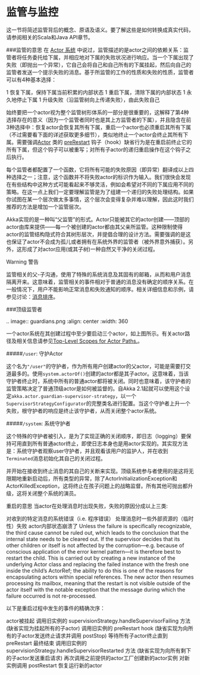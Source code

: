 # 监管与监控

这一节将简述监管背后的概念、原语及语义。要了解这些是如何转换成真实代码，请参阅相关的Scala和Java API章节。

###监管的意思
在 [Actor 系统]() 中说过，监管描述的是actor之间的依赖关系：监管者将任务委托给下属，并相应地对下属的失败状况进行响应。当一个下属出现了失败（即抛出一个异常），它自己会将自己和自己所有的下属挂起，然后向自己的监管者发送一个提示失败的消息。基于所监管的工作的性质和失败的性质，监管者可以有4种基本选择：

1 恢复下属，保持下属当前积累的内部状态
1 重启下属，清除下属的内部状态
1 永久地停止下属
1 升级失败（沿监管树向上传递失败），由此失败自己

始终要把一个actor视为整个监管树形体系的一部分是很重要的，这解释了第4种选择存在的意义（因为一个监管者同时也是其上方监管者的下属），并且隐含在前3种选择中：恢复actor会恢复其所有下属，重启一个actor也必须重启其所有下属（不过需要看下面的详述获取更多细节），类似地终止一个actor会终止其所有下属。需要强调[Actor]() 类的 [preRestart]() 钩子（hook）缺省行为是在重启前终止它的所有下属，但这个钩子可以被重写；对所有子actor的递归重启操作在这个钩子之后执行。

每个监管者都配置了一个函数，它将所有可能的失败原因（即异常）翻译成以上四种选择之一；注意，这个函数并不将失败actor的标识作为输入。我们很快会发现在有些结构中这种方式可能看起来不够灵活，例如会希望对不同的下属应用不同的策略。在这一点上我们一定要理解监管是为了组建一个递归的失败处理结构。如果你试图在某一个层次做太多事情，这个层次会变得复杂并难以理解，因此这时我们推荐的方法是增加一个监管层次。

Akka实现的是一种叫“父监管”的形式。Actor只能被其它的actor创建——顶部的actor由库来提供——每一个被创建的actor都由其父亲所监管。这种限制使得actor的监管结构隐式符合其树形层次，并提倡合理的设计方法。需要强调的是这也保证了actor不会成为孤儿或者拥有在系统外界的监管者（被外界意外捕获）。另外，这形成了对actor应用(或其子树)一种自然又干净的关闭过程。

Warning
警告

监管相关的父-子沟通，使用了特殊的系统消息及其固有的邮箱，从而和用户消息隔离开来。这意味着，监管相关的事件相对于普通的消息没有确定的顺序关系。在一般情况下，用户不能影响正常消息和失败通知的顺序。相关详细信息和示例，请参见讨论：[消息排序](message-ordering)。

###顶级监管者

.. image:: guardians.png
   :align: center
   :width: 360

一个actor系统在其创建过程中至少要启动三个actor，如上图所示。有关actor路径及相关信息请参见[Top-Level Scopes for Actor Paths.](toplevel-paths)。

#####`/user`: 守护Actor

这个名为`"/user"`的守护者，作为所有用户创建actor的父actor，可能是需要打交道最多的。使用`system.actorOf()`创建的actor都是其子actor。这意味着，当该守护者终止时，系统中所有的普通actor都将被关闭。同时也意味着，该守护者的监管策略决定了普通顶级actor是如何被监督的。自Akka 2.1起就可以使用这个设定`akka.actor.guardian-supervisor-strategy`，以一个`SupervisorStrategyConfigurator`的完整类名进行配置。当这个守护者上升一个失败，根守护者的响应是终止该守护者，从而关闭整个actor系统。

#####`/system`: 系统守护者

这个特殊的守护者被引入，是为了实现正确的关闭顺序，即日志（logging）要保持可用直到所有普通actor终止，即使日志本身也是用actor实现的。其实现方法是：系统守护者观察user守护者，并且观看该用户的监护人，并在收到`Terminated`消息初始化其自己的关闭过程。



并开始在接收到终止消息的其自己的关断来实现。顶级系统参与者使用的是这将无限期地重新启动后，所有类型的异常，除了ActorInitializationException和ActorKilledException，这将终止在孩子问题上的战略监督。所有其他可抛出都升级，这将关闭整个系统的演员。












重启的意思
当actor在处理消息时出现失败，失败的原因分成以上三类:

对收到的特定消息的系统错误（i.e. 程序错误）
处理消息时一些外部资源的（临时性）失败
actor内部状态崩溃了
Unless the failure is specifically recognizable, the third cause cannot be ruled out, which leads to the conclusion that the internal state needs to be cleared out. If the supervisor decides that its other children or itself is not affected by the corruption—e.g. because of conscious application of the error kernel pattern—it is therefore best to restart the child. This is carried out by creating a new instance of the underlying Actor class and replacing the failed instance with the fresh one inside the child’s ActorRef; the ability to do this is one of the reasons for encapsulating actors within special references. The new actor then resumes processing its mailbox, meaning that the restart is not visible outside of the actor itself with the notable exception that the message during which the failure occurred is not re-processed.

以下是重启过程中发生的事件的精确次序：

actor被挂起
调用旧实例的 supervisionStrategy.handleSupervisorFailing 方法 (缺省实现为挂起所有的子actor)
调用旧实例的 preRestart hook (缺省实现为向所有的子actor发送终止请求并调用 postStop)
等待所有子actor终止直到 preRestart 最终结束
调用旧实例的 supervisionStrategy.handleSupervisorRestarted 方法 (缺省实现为向所有剩下的子actor发送重启请求)
再次调用之前提供的actor工厂创建新的actor实例
对新实例调用 postRestart
恢复运行新的actor




